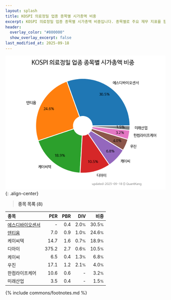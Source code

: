 ```yaml
---
layout: splash
title: KOSPI 의료정밀 업종 종목별 시가총액 비중
excerpt: KOSPI 의료정밀 업종 종목별 시가총액 비중입니다. 종목별로 주요 재무 지표를 함께 표시합니다.
header:
  overlay_color: "#800000"
  show_overlay_excerpt: false
last_modified_at: 2025-09-18
---
```



![KOSPI 의료정밀 업종 종목별 시가총액 비중](/stats/sector/images/kospi_업종_의료정밀_종목.png){: .align-center}


> **종목 목록 (8)**<a id="list"></a>

| **종목** | **PER** | **PBR** | **DIV** | **비중** |
| :------- | ------: | ------: | ------: | -------: |
| [에스디바이오센서](/137310/) | - | 0.4 | 2.0<small>%</small> | 30.5<small>%</small> |
| [덴티움](/145720/) | 7.0 | 0.9 | 1.0<small>%</small> | 24.6<small>%</small> |
| 케이씨텍 | 14.7 | 1.6 | 0.7<small>%</small> | 18.9<small>%</small> |
| 디아이 | 375.2 | 2.7 | 0.6<small>%</small> | 10.5<small>%</small> |
| 케이씨 | 6.5 | 0.4 | 1.3<small>%</small> | 6.8<small>%</small> |
| 우진 | 17.1 | 1.2 | 2.1<small>%</small> | 4.0<small>%</small> |
| 한컴라이프케어 | 10.6 | 0.6 | - | 3.2<small>%</small> |
| 미래산업 | 3.5 | 0.4 | - | 1.5<small>%</small> |

{% include commons/footnotes.md %}